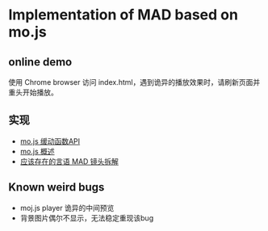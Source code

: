 # Implementation of MAD based on mo.js

## online demo
使用 Chrome browser 访问 index.html，遇到诡异的播放效果时，请刷新页面并重头开始播放。

## 实现
- [mo.js 缓动函数API](docs/base-easing-func.md)
- [mo.js 概述](docs/base-easing-func.md)
- [应该存在的言语 MAD 镜头拆解](docs/应该存在的言语.md)

## Known weird bugs
- moj.js player 诡异的中间预览
- 背景图片偶尔不显示，无法稳定重现该bug
